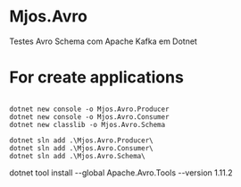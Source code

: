 # Mjos.Avro
Testes Avro Schema  com Apache Kafka em Dotnet

# For create applications
```

dotnet new console -o Mjos.Avro.Producer
dotnet new console -o Mjos.Avro.Consumer
dotnet new classlib -o Mjos.Avro.Schema

dotnet sln add .\Mjos.Avro.Producer\
dotnet sln add .\Mjos.Avro.Consumer\
dotnet sln add .\Mjos.Avro.Schema\

```

dotnet tool install --global Apache.Avro.Tools --version 1.11.2
